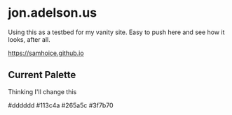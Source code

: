 # jon.adelson.us

Using this as a testbed for my vanity site. Easy to push here and see how it looks, after all.

https://samhoice.github.io

## Current Palette

Thinking I'll change this

#dddddd
#113c4a
#265a5c
#3f7b70


